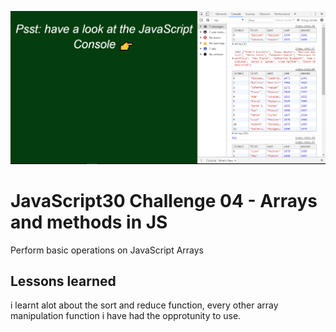 ![JS04](js04.PNG)
# JavaScript30 Challenge 04 - Arrays and methods in JS
Perform basic operations on JavaScript Arrays

## Lessons learned

i learnt alot about the sort and reduce function, every other array manipulation function i have had the opprotunity to use.
